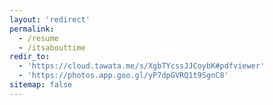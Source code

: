 ```yaml
---
layout: 'redirect'
permalink: 
  - /resume
  - /itsabouttime
redir_to: 
  - 'https://cloud.tawata.me/s/XgbTYcssJJCoybK#pdfviewer'
  - 'https://photos.app.goo.gl/yP7dpGVRQ1t9SgnC8'
sitemap: false
---
```

